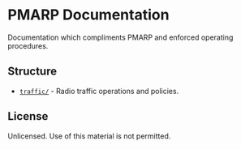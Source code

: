 # PMARP Documentation

Documentation which compliments PMARP and enforced operating procedures.

## Structure

- [`traffic/`](https://github.com/TFNRP/docs/blob/main/traffic) - Radio traffic operations and policies.

## License

Unlicensed. Use of this material is not permitted.
